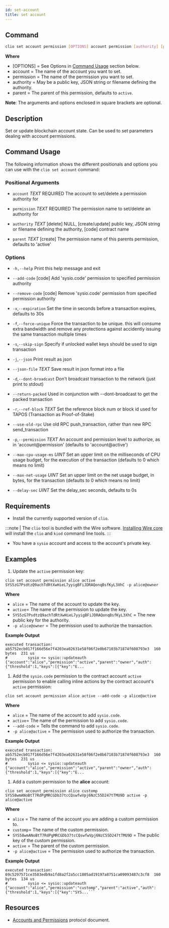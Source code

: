 ```yaml
---
id: set-account
title: set account
---
```


## Command

```sh
clio set account permission [OPTIONS] account permission [authority] [parent]
```

**Where**

* [OPTIONS] = See Options in [Command Usage](#command-usage) section below.
* account = The name of the account you want to set.
* permission = The name of the permission you want to set.
* authority =  May be a public key, JSON string or filename defining the authority.
* parent = The parent of this permission, defaults to `active`.

**Note**: The arguments and options enclosed in square brackets are optional.

## Description

Set or update blockchain account state. Can be used to set parameters dealing with account permissions.

## Command Usage

The following information shows the different positionals and options you can use with the `clio set account` command:

### Positional Arguments

* `account` _TEXT_ REQUIRED The account to set/delete a permission authority for

* `permission` _TEXT_ REQUIRED The permission name to set/delete an authority for
* `authority` _TEXT_ [delete] NULL, [create/update] public key, JSON string or filename defining the authority, [code] contract name
* `parent` _TEXT_ [create] The permission name of this parents permission, defaults to 'active'

### Options

* `-h,--help` Print this help message and exit

* `--add-code` [code] Add 'sysio.code' permission to specified permission authority
* `--remove-code` [code] Remove 'sysio.code' permission from specified permission authority
* `-x`,`--expiration` Set the time in seconds before a transaction expires, defaults to 30s
* `-f`,`--force-unique` Force the transaction to be unique. this will consume extra bandwidth and remove any protections against accidently issuing the same transaction multiple times
* `-s`,`--skip-sign` Specify if unlocked wallet keys should be used to sign transaction
* `-j`,`--json` Print result as json
* `--json-file` _TEXT_ Save result in json format into a file
* `-d`,`--dont-broadcast` Don't broadcast transaction to the network (just print to stdout)
* `--return-packed` Used in conjunction with --dont-broadcast to get the packed transaction
* `-r`,`--ref-block` _TEXT_ Set the reference block num or block id used for TAPOS (Transaction as Proof-of-Stake)
* `--use-old-rpc` Use old RPC push_transaction, rather than new RPC send_transaction
* `-p`,`--permission` _TEXT_ An account and permission level to authorize, as in 'account@permission' (defaults to 'account@active')
* `--max-cpu-usage-ms` _UINT_ Set an upper limit on the milliseconds of CPU usage budget, for the execution of the transaction (defaults to 0 which means no limit)
* `--max-net-usage` _UINT_ Set an upper limit on the net usage budget, in bytes, for the transaction (defaults to 0 which means no limit)
* `--delay-sec` _UINT_ Set the delay_sec seconds, defaults to 0s

## Requirements

* Install the currently supported version of `clio`.

:::note
| The `clio` tool is bundled with the Wire software. [Installing Wire core](/docs/getting-started/install-dependencies.md) will install the `clio` and `kiod` command line tools.
:::

* You have a `sysio` account and access to the account's private key.

## Examples

1. Update the `active` permission key:

```shell
clio set account permission alice active SYS5zG7PsdtzQ9achTdRtXwHieL7yyigBFiJDRAQonqBsfKyL3XhC -p alice@owner
```

**Where**

* `alice` = The name of the account to update the key.
* `active`= The name of the permission to update the key.
* `SYS5zG7PsdtzQ9achTdRtXwHieL7yyigBFiJDRAQonqBsfKyL3XhC` = The new public key for the authority.
* `-p alice@owner` = The permission used to authorize the transaction.

**Example Output**

```shell
executed transaction: ab5752ecb017f166d56e7f4203ea02631e58f06f2e0b67103b71874f608793e3  160 bytes  231 us
#         sysio <= sysio::updateauth            {"account":"alice","permission":"active","parent":"owner","auth":{"threshold":1,"keys":[{"key":"E...
```

1. Add the `sysio.code` permission to the contract account `active` permission to enable calling inline actions by the contract account's `active` permission:

```shell
clio set account permission alice active --add-code -p alice@active
```

**Where**

* `alice` = The name of the account to add `sysio.code`.
* `active`= The name of the permission to add `sysio.code`.
* `--add-code` = Tells the command to add `sysio.code`.
* `-p alice@active` = The permission used to authorize the transaction.

**Example Output**

```shell
executed transaction: ab5752ecb017f166d56e7f4203ea02631e58f06f2e0b67103b71874f608793e3  160 bytes  231 us
#         sysio <= sysio::updateauth            {"account":"alice","permission":"active","parent":"owner","auth":{"threshold":1,"keys":[{"key":"E...
```

1. Add a custom permission to the **alice** account:

```shell
clio set account permission alice customp SYS58wmANoBtT7RdPgMRCGDb37tcCQswfwVpj6NzC55D247tTMU9D active -p alice@active
```

**Where**

* `alice` = The name of the account you are adding a custom permission to.
* `customp`= The name of the custom permission.
* `SYS58wmANoBtT7RdPgMRCGDb37tcCQswfwVpj6NzC55D247tTMU9D` = The public key of the custom permission.
* `active` = The parent of the custom permission.
* `-p alice@active` = The permission used to authorize the transaction.

**Example Output**

```shell
executed transaction: 69c5297571ce3503edb9a1fd8a2f2a5cc1805ad19197a8751ca09093487c3cf8  160 bytes  134 us
#         sysio <= sysio::updateauth            {"account":"alice","permission":"customp","parent":"active","auth":{"threshold":1,"keys":[{"key":"SYS...```
```

## Resources

* [Accounts and Permissions](/docs/smart-contract-development/accounts-permissions.md) protocol document.
<!-- * [Creating and Linking Custom Permissions](https://developers.eos.io/welcome/v2.1/smart-contract-guides/linking-custom-permission) tutorial. -->
